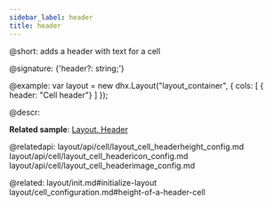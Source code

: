 ```yaml
---
sidebar_label: header
title: header
---          
```


@short: adds a header with text for a cell

@signature: {'header?: string;'}

@example: 
var layout = new dhx.Layout("layout_container", {
    cols: [
      { header: "Cell header"}
    ]
});



@descr: 

**Related sample**: [Layout. Header](https://snippet.dhtmlx.com/bxqnzesl)

@relatedapi: 
layout/api/cell/layout_cell_headerheight_config.md
layout/api/cell/layout_cell_headericon_config.md
layout/api/cell/layout_cell_headerimage_config.md

@related: layout/init.md#initialize-layout
layout/cell_configuration.md#height-of-a-header-cell